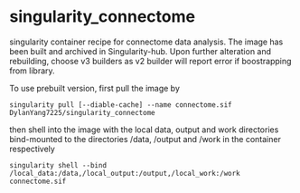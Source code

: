 # singularity_connectome
singularity container recipe for connectome data analysis. The image has been built and archived in Singularity-hub. Upon further alteration and rebuilding, choose v3 builders as v2 builder will report error if boostrapping from library.

To use prebuilt version, first pull the image by
```
singularity pull [--diable-cache] --name connectome.sif DylanYang7225/singularity_connectome
```
then shell into the image with the local data, output and work directories bind-mounted to the directories /data, /output and /work in the container respectively
```
singularity shell --bind /local_data:/data,/local_output:/output,/local_work:/work connectome.sif
```
